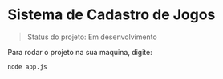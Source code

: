 <h1>Sistema de Cadastro de Jogos</h1>


>Status do projeto: Em desenvolvimento

Para rodar o projeto na sua maquina, digite:

```
node app.js
```
